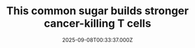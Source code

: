 ---
title: "This common sugar builds stronger cancer-killing T cells"
date: 2025-09-08T00:33:37.000Z
category: Health
externalLink: "https://www.sciencedaily.com/releases/2025/09/250907172618.htm"
image: ""
excerpt: "Scientists have uncovered a sweet twist in the body’s fight against cancer. Glucose, best known as the fuel that powers our cells, also helps immune cells called T cells communicate and organize their attack on tumors. By turning sugar into special building blocks, T cells strengthen their internal signals and become far more effective cancer killers.…"
---